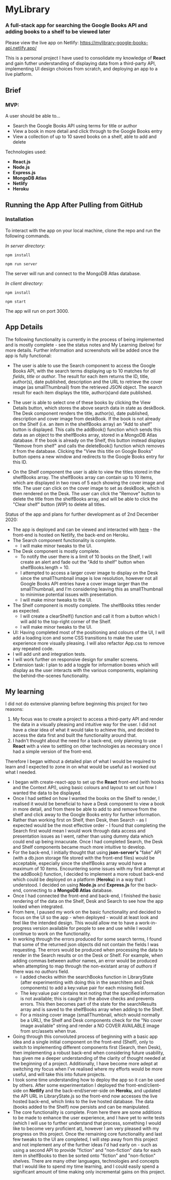 # MyLibrary

### A full-stack app for searching the Google Books API and adding books to a shelf to be viewed later

Please view the live app on Netlify: https://mylibrary-google-books-api.netlify.app/

This is a personal project I have used to consolidate my knowledge of **React** and gain futher understanding of displaying data from a third-party API, implementing UI design choices from scratch, and deploying an app to a live platform.

## Brief

### MVP:

A user should be able to…

- Search the Google Books API using terms for title or author
- View a book in more detail and click through to the Google Books entry
- View a collection of up to 10 saved books on a shelf, able to add and delete

Technologies used:

- **React.js**
- **Node.js**
- **Express.js**
- **MongoDB Atlas**
- **Netlify**
- **Heroku**

## Running the App After Pulling from GitHub

### Installation

To interact with the app on your local machine, clone the repo and run the following commands.

_In server directory:_

`npm install`

`npm run server`

The server will run and connect to the MongoDB Atlas database.

_In client directory:_

`npm install`

`npm start`

The app will run on port 3000.

## App Details

The following functionality is currently in the process of being implemented and is mostly complete - see the status notes and My Learning (below) for more details. Further information and screenshots will be added once the app is fully functional:

- The user is able to use the Search component to access the Google Books API, with the search terms displaying up to 10 matches for _all fields_, _title_ or _author_. The result for each item returns the ID, title, author(s), date published, description and the URL to retrieve the cover image (as smallThumbnail) from the retrieved JSON object. The search result for each item displays the title, author(s)and date published.

- The user is able to select one of these books by clicking the View Details button, which stores the above search data in state as deskBook. The Desk component renders the title, author(s), date published, description and cover image from deskBook. If the book is not already on the Shelf (i.e. an item in the shelfBooks array) an "Add to shelf" button is displayed. This calls the addBook() function which sends this data as an object to the shelfBooks array, stored in a MongoDB Atlas database. If the book is already on the Shelf, this button instead displays "Remove from shelf" and calls the deleteBook() function which removes it from the database. Clicking the "View this title on Google Books" button opens a new window and redirects to the Google Books entry for this ID.

- On the Shelf component the user is able to view the titles stored in the shelfBooks array. The shelfBooks array can contain up to 10 items, which are displayed in two rows of 5 each showing the cover image and title. The user can click on the cover image to set as deskBook, which is then rendered on the Desk. The user can click the "Remove" button to delete the title from the shelfBooks array, and will be able to click the "Clear shelf" button (_WIP_) to delete all titles.

Status of the app and plans for further development as of 2nd December 2020:

- The app is deployed and can be viewed and interacted with [here](https://mylibrary-google-books-api.netlify.app/) - the front-end is hosted on Netlify, the back-end on Heroku.
- The Search component functionality is complete.
  - I will make minor tweaks to the UI.
- The Desk component is mostly complete.
  - To notify the user there is a limit of 10 books on the Shelf, I will create an alert and fade out the "Add to shelf" button when shelfBooks.length = 10.
  - I attempted to access a larger cover image to display on the Desk since the smallThumbnail image is low resolution, however not all Google Books API entries have a cover image larger than the smallThumbnail, and I'm considering leaving this as smallThumbnail to minimise potential issues with presentation.
  - I will make minor tweaks to the UI.
- The Shelf component is mostly complete. The shelfBooks titles render as expected.
  - I will create a clearShelf() function and call it from a button which I will add to the top-right corner of the Shelf.
  - I will make minor tweaks to the UI.
- UI: Having completed most of the positioning and colours of the UI, I will add a loading icon and some CSS transitions to make the user experience more visually pleasing. I will also refactor App.css to remove any repeated code.
- I will add unit and integration tests.
- I will work further on responsive design for smaller screens.
- Extension task: I plan to add a toggle for information boxes which will display as the user interacts with the various components, explaining the behind-the-scenes functionality.

## My learning

I did not do extensive planning before beginning this project for two reasons:

1. My focus was to create a project to access a third-party API and render the data in a visually pleasing and intuitive way for the user. I did not have a clear idea of what it would take to achieve this, and decided to access the data first and built the functionality around that.
2. I hadn't thought about the need for a back-end, only planning to use **React** with a view to settling on other technologies as necessary once I had a simple version of the front-end.

Therefore I began without a detailed plan of what I would be required to learn and I expected to zone in on what would be useful as I worked out what I needed.

- I began with create-react-app to set up the **React** front-end (with hooks and the Context API), using basic colours and layout to set out how I wanted the data to be displayed.
- Once I had settled on how I wanted the books on the Shelf to render, I realised it would be beneficial to have a Desk component to view a book in more detail, and from there be able to add to and remove from the shelf and click away to the Google Books entry for further information.
- Rather than working first on Shelf, then Desk, then Search - as I expected would be the most effective order - I found that completing the Search first would mean I would work through data access and presentation issues as I went, rather than using dummy data which could end up being innacurate. Once I had completed Search, the Desk and Shelf components became much more intuitive to develop.
- For the back-end, I initially thought that using **json-server's** "fake" API (with a db.json storage file stored with the front-end files) would be acceptable, especially since the shelfBooks array would have a maximum of 10 items. Encountering some issues with my first attempt at the addBook() function, I decided to implement a more robust back-end which could be deployed on a platform (**Heroku**) in a way that I understood. I decided on using **Node.js** and **Express.js** for the back-end, connecting to a **MongoDB Atlas** database.
- Once I had connected the front-end and back-end, I finished the basic rendering of the data on the Shelf, Desk and Search to see how the app looked when integrated.
- From here, I paused my work on the basic functionality and decided to focus on the UI so the app - when deployed - would at least look and feel like the intended design. This would allow me to have a work-in-progress version available for people to see and use while I would continue to work on the functionality.
- In working through the errors produced for some search terms, I found that some of the returned json objects did not contain the fields I was requesting. The errors would be produced when processing the data to render in the Search results or on the Desk or Shelf. For example, when adding commas between author names, an error would be produced when attempting to map through the non-existant array of _authors_ if there was no _authors_ field.
  - I added checks within the searchBooks function in LibraryState (after experimenting with doing this in the searchItem and Desk components) to add a key:value pair for each missing field.
  - The key:value pair contains text noting that the specified information is not available; this is caught in the above checks and prevents errors. This then becomes part of the state for the searchResults array and is saved to the shelfBooks array when adding to the Shelf.
  - For a missing cover image (smallThumbnail, which would normally be a URL), the Shelf and Desk components check for the "No cover image available" string and render a NO COVER AVAILABLE image from src/assets when true.
- Going through this convoluted process of beginning with a basic app idea and a single initial component on the front-end (Shelf), only to switch to implementing different components first (Search, then Desk), then implementing a robust back-end when considering future usability, has given me a deeper understanding of the clarity of thought needed at the beginning of a project. Additionally, I have become more adept at switching my focus when I've realised where my efforts would be more useful, and will take this into future projects.
- I took some time understanding how to deploy the app so it can be used by others. After some experimentation I deployed the front-end/client-side on **Netlify** and the back-end/server-side on **Heroku**, and updated the API URL in LibraryState.js so the front-end now accesses the live hosted back-end, which links to the live hosted database. The data (books added to the Shelf) now persists and can be manipulated.
- The core functionality is complete. From here there are some additions to be made to enhance the user experience, and I have yet to write tests (which I will use to further understand that process, something I would like to become very proficient at), however I am very pleased with my progress on this project. Once the remaining core functionality and last few tweaks to the UI are completed, I will step away from this project and not implement any of the further ideas I'd had early on - such as using a second API to provide "fiction" and "non-fiction" data for each item in shelfBooks to then be sorted onto "fiction" and "non-fiction" shelves. There are many other languages, technologies and concepts that I would like to spend my time learning, and I could easily spend a significant amount of time making only incremental gains on this project.
